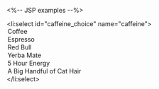 <%-- JSP examples --%>

<li:select id="caffeine_choice" name="caffeine">
	<option>Coffee</option>
	<option>Espresso</option>
	<option>Red Bull</option>
	<option>Yerba Mate</option>
	<option>5 Hour Energy</option>
	<option>A Big Handful of Cat Hair</option>
</li:select>
